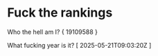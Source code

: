 # Fuck the rankings

Who the hell am I?
{ 19109588 }

What fucking year is it?
[ 2025-05-21T09:03:20Z ]
